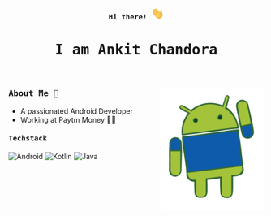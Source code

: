 <p align="center"><samp><b> Hi there! <img src="https://raw.githubusercontent.com/iamAbhishekkumar/iamAbhishekkumar/main/assets/hello.gif" width="25px"> </b></samp></p>
<p align="center"><h1 align="center"><samp> I am Ankit Chandora</samp></h1></p>
<br>
<div>
  
<img align="right" src="https://github.com/ChandoraAnkit/ChandoraAnkit/blob/main/android.gif" width="40%"/>
  
### <samp> About Me 🔭 
- A passionated Android Developer
- Working at Paytm Money 👨‍💻

</div>

<h4><b><samp>Techstack</samp></b></h4>

![Android](https://img.shields.io/badge/Android-006400?style=flat-square&logo=Android&logoColor=white)
![Kotlin](https://img.shields.io/badge/Kotlin-4000ff?style=flat-square&logo=Kotlin&logoColor=white)
![Java](https://img.shields.io/badge/Java-ea2d2f?style=flat-square&logo=java&logoColor=white)

